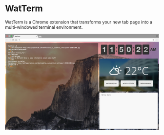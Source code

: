 # WatTerm

WatTerm is a Chrome extension that transforms your new tab page into a multi-windowed terminal environment.

![Screenshot of WatTerm](screenshot.png)
